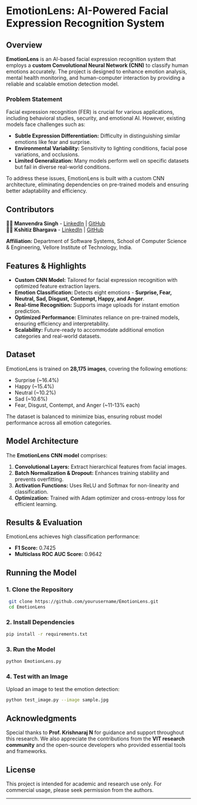 # EmotionLens: AI-Powered Facial Expression Recognition System

## Overview

**EmotionLens** is an AI-based facial expression recognition system that employs a **custom Convolutional Neural Network (CNN)** to classify human emotions accurately. The project is designed to enhance emotion analysis, mental health monitoring, and human-computer interaction by providing a reliable and scalable emotion detection model.

### Problem Statement

Facial expression recognition (FER) is crucial for various applications, including behavioral studies, security, and emotional AI. However, existing models face challenges such as:
- **Subtle Expression Differentiation:** Difficulty in distinguishing similar emotions like fear and surprise.
- **Environmental Variability:** Sensitivity to lighting conditions, facial pose variations, and occlusions.
- **Limited Generalization:** Many models perform well on specific datasets but fail in diverse real-world conditions.

To address these issues, EmotionLens is built with a custom CNN architecture, eliminating dependencies on pre-trained models and ensuring better adaptability and efficiency.

## Contributors

👨‍💻 **Manvendra Singh** - [LinkedIn](#) | [GitHub](#)  
👨‍💻 **Kshitiz Bhargava** - [LinkedIn](#) | [GitHub](#)  

**Affiliation:** Department of Software Systems, School of Computer Science & Engineering, Vellore Institute of Technology, India.  

## Features & Highlights

- **Custom CNN Model:** Tailored for facial expression recognition with optimized feature extraction layers.
- **Emotion Classification:** Detects eight emotions - **Surprise, Fear, Neutral, Sad, Disgust, Contempt, Happy, and Anger**.
- **Real-time Recognition:** Supports image uploads for instant emotion prediction.
- **Optimized Performance:** Eliminates reliance on pre-trained models, ensuring efficiency and interpretability.
- **Scalability:** Future-ready to accommodate additional emotion categories and real-world datasets.

## Dataset

EmotionLens is trained on **28,175 images**, covering the following emotions:
- Surprise (~16.4%)
- Happy (~15.4%)
- Neutral (~10.2%)
- Sad (~10.6%)
- Fear, Disgust, Contempt, and Anger (~11-13% each)

The dataset is balanced to minimize bias, ensuring robust model performance across all emotion categories.

## Model Architecture

The **EmotionLens CNN model** comprises:
1. **Convolutional Layers:** Extract hierarchical features from facial images.
2. **Batch Normalization & Dropout:** Enhances training stability and prevents overfitting.
3. **Activation Functions:** Uses ReLU and Softmax for non-linearity and classification.
4. **Optimization:** Trained with Adam optimizer and cross-entropy loss for efficient learning.

## Results & Evaluation

EmotionLens achieves high classification performance:
- **F1 Score:** 0.7425
- **Multiclass ROC AUC Score:** 0.9642

## Running the Model

### 1. Clone the Repository
```sh
 git clone https://github.com/yourusername/EmotionLens.git
 cd EmotionLens
```

### 2. Install Dependencies
```sh
pip install -r requirements.txt
```

### 3. Run the Model
```sh
python EmotionLens.py
```

### 4. Test with an Image
Upload an image to test the emotion detection:
```sh
python test_image.py --image sample.jpg
```

## Acknowledgments

Special thanks to **Prof. Krishnaraj N** for guidance and support throughout this research. We also appreciate the contributions from the **VIT research community** and the open-source developers who provided essential tools and frameworks.

## License

This project is intended for academic and research use only. For commercial usage, please seek permission from the authors.

---

